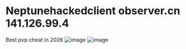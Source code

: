 # Neptunehackedclient observer.cn 141.126.99.4

Best pvp cheat in 2026 
![image](https://github.com/limping4jamal/neptune/assets/144386176/20d7219f-f728-4fba-a643-60d1c187afb6)
![image](https://github.com/limping4jamal/neptune/assets/144386176/ff7c669c-c1b2-4ce7-98c2-b3b81babce67)
